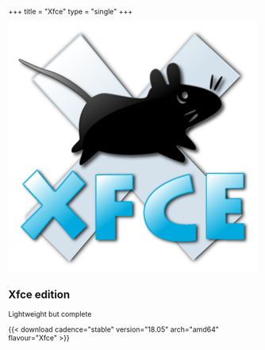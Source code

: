+++
title = "Xfce"
type = "single"
+++

[![Xfce logo](/img/xfce-logo.png)](http://dl.sabayon.org/stable/Sabayon_Linux_18.05_amd64_Xfce.iso)

## Xfce edition

Lightweight but complete

{{< download cadence="stable" version="18.05" arch="amd64" flavour="Xfce" >}}
